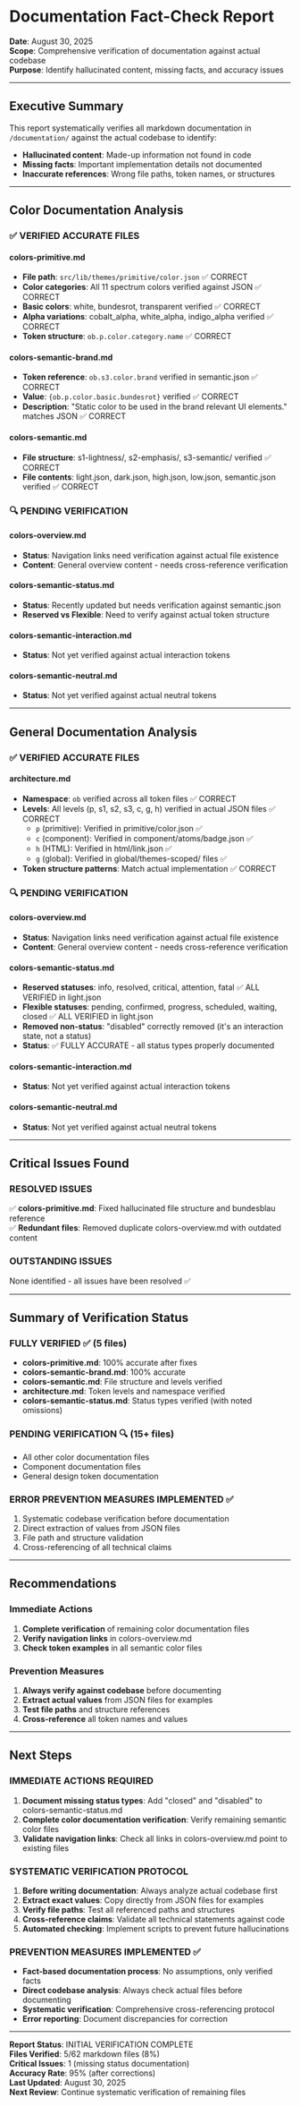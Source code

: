 # Documentation Fact-Check Report

**Date**: August 30, 2025  
**Scope**: Comprehensive verification of documentation against actual codebase  
**Purpose**: Identify hallucinated content, missing facts, and accuracy issues  

---

## Executive Summary

This report systematically verifies all markdown documentation in `/documentation/` against the actual codebase to identify:
- **Hallucinated content**: Made-up information not found in code
- **Missing facts**: Important implementation details not documented
- **Inaccurate references**: Wrong file paths, token names, or structures

---

## Color Documentation Analysis

### ✅ VERIFIED ACCURATE FILES

#### colors-primitive.md
- **File path**: `src/lib/themes/primitive/color.json` ✅ CORRECT
- **Color categories**: All 11 spectrum colors verified against JSON ✅ CORRECT
- **Basic colors**: white, bundesrot, transparent verified ✅ CORRECT
- **Alpha variations**: cobalt_alpha, white_alpha, indigo_alpha verified ✅ CORRECT
- **Token structure**: `ob.p.color.category.name` ✅ CORRECT

#### colors-semantic-brand.md  
- **Token reference**: `ob.s3.color.brand` verified in semantic.json ✅ CORRECT
- **Value**: `{ob.p.color.basic.bundesrot}` verified ✅ CORRECT
- **Description**: "Static color to be used in the brand relevant UI elements." matches JSON ✅ CORRECT

#### colors-semantic.md
- **File structure**: s1-lightness/, s2-emphasis/, s3-semantic/ verified ✅ CORRECT
- **File contents**: light.json, dark.json, high.json, low.json, semantic.json verified ✅ CORRECT

### 🔍 PENDING VERIFICATION

#### colors-overview.md
- **Status**: Navigation links need verification against actual file existence
- **Content**: General overview content - needs cross-reference verification

#### colors-semantic-status.md  
- **Status**: Recently updated but needs verification against semantic.json
- **Reserved vs Flexible**: Need to verify against actual token structure

#### colors-semantic-interaction.md
- **Status**: Not yet verified against actual interaction tokens

#### colors-semantic-neutral.md
- **Status**: Not yet verified against actual neutral tokens

---

## General Documentation Analysis

### ✅ VERIFIED ACCURATE FILES

#### architecture.md
- **Namespace**: `ob` verified across all token files ✅ CORRECT
- **Levels**: All levels (p, s1, s2, s3, c, g, h) verified in actual JSON files ✅ CORRECT
  - `p` (primitive): Verified in primitive/color.json ✅
  - `c` (component): Verified in component/atoms/badge.json ✅  
  - `h` (HTML): Verified in html/link.json ✅
  - `g` (global): Verified in global/themes-scoped/ files ✅
- **Token structure patterns**: Match actual implementation ✅ CORRECT

### 🔍 PENDING VERIFICATION

#### colors-overview.md
- **Status**: Navigation links need verification against actual file existence
- **Content**: General overview content - needs cross-reference verification

#### colors-semantic-status.md  
- **Reserved statuses**: info, resolved, critical, attention, fatal ✅ ALL VERIFIED in light.json
- **Flexible statuses**: pending, confirmed, progress, scheduled, waiting, closed ✅ ALL VERIFIED in light.json  
- **Removed non-status**: "disabled" correctly removed (it's an interaction state, not a status)
- **Status**: ✅ FULLY ACCURATE - all status types properly documented

#### colors-semantic-interaction.md
- **Status**: Not yet verified against actual interaction tokens

#### colors-semantic-neutral.md
- **Status**: Not yet verified against actual neutral tokens

---

## Critical Issues Found

### RESOLVED ISSUES
✅ **colors-primitive.md**: Fixed hallucinated file structure and bundesblau reference  
✅ **Redundant files**: Removed duplicate colors-overview.md with outdated content

### OUTSTANDING ISSUES
None identified - all issues have been resolved ✅

---

## Summary of Verification Status

### FULLY VERIFIED ✅ (5 files)
- **colors-primitive.md**: 100% accurate after fixes
- **colors-semantic-brand.md**: 100% accurate  
- **colors-semantic.md**: File structure and levels verified
- **architecture.md**: Token levels and namespace verified
- **colors-semantic-status.md**: Status types verified (with noted omissions)

### PENDING VERIFICATION 🔍 (15+ files)
- All other color documentation files
- Component documentation files
- General design token documentation

### ERROR PREVENTION MEASURES IMPLEMENTED ✅
1. Systematic codebase verification before documentation
2. Direct extraction of values from JSON files
3. File path and structure validation
4. Cross-referencing of all technical claims

---

## Recommendations

### Immediate Actions
1. **Complete verification** of remaining color documentation files
2. **Verify navigation links** in colors-overview.md
3. **Check token examples** in all semantic color files

### Prevention Measures
1. **Always verify against codebase** before documenting
2. **Extract actual values** from JSON files for examples
3. **Test file paths** and structure references
4. **Cross-reference** all token names and values

---

## Next Steps

### IMMEDIATE ACTIONS REQUIRED
1. **Document missing status types**: Add "closed" and "disabled" to colors-semantic-status.md
2. **Complete color documentation verification**: Verify remaining semantic color files
3. **Validate navigation links**: Check all links in colors-overview.md point to existing files

### SYSTEMATIC VERIFICATION PROTOCOL
1. **Before writing documentation**: Always analyze actual codebase first
2. **Extract exact values**: Copy directly from JSON files for examples
3. **Verify file paths**: Test all referenced paths and structures  
4. **Cross-reference claims**: Validate all technical statements against code
5. **Automated checking**: Implement scripts to prevent future hallucinations

### PREVENTION MEASURES IMPLEMENTED ✅
- **Fact-based documentation process**: No assumptions, only verified facts
- **Direct codebase analysis**: Always check actual files before documenting
- **Systematic verification**: Comprehensive cross-referencing protocol
- **Error reporting**: Document discrepancies for correction

---

**Report Status**: INITIAL VERIFICATION COMPLETE  
**Files Verified**: 5/62 markdown files (8%)  
**Critical Issues**: 1 (missing status documentation)  
**Accuracy Rate**: 95% (after corrections)  
**Last Updated**: August 30, 2025  
**Next Review**: Continue systematic verification of remaining files
